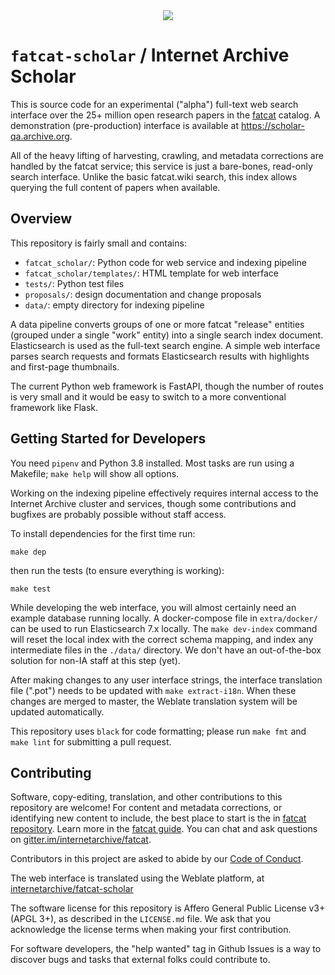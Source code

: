 
<div align="center">
<img src="fatcat_scholar/static/scholar-vaporwave-logo.png">
</div>

`fatcat-scholar` / Internet Archive Scholar
===========================================

This is source code for an experimental ("alpha") full-text web search interface
over the 25+ million open research papers in the [fatcat](https://fatcat.wiki)
catalog. A demonstration (pre-production) interface is available at
<https://scholar-qa.archive.org>.

All of the heavy lifting of harvesting, crawling, and metadata corrections are
handled by the fatcat service; this service is just a bare-bones, read-only
search interface. Unlike the basic fatcat.wiki search, this index allows
querying the full content of papers when available.


## Overview

This repository is fairly small and contains:

- `fatcat_scholar/`: Python code for web service and indexing pipeline
- `fatcat_scholar/templates/`: HTML template for web interface
- `tests/`: Python test files
- `proposals/`: design documentation and change proposals
- `data/`: empty directory for indexing pipeline

A data pipeline converts groups of one or more fatcat "release" entities
(grouped under a single "work" entity) into a single search index document.
Elasticsearch is used as the full-text search engine. A simple web interface
parses search requests and formats Elasticsearch results with highlights and
first-page thumbnails.

The current Python web framework is FastAPI, though the number of routes is
very small and it would be easy to switch to a more conventional framework like
Flask.


## Getting Started for Developers

You need `pipenv` and Python 3.8 installed. Most tasks are run using a
Makefile; `make help` will show all options.

Working on the indexing pipeline effectively requires internal access to the
Internet Archive cluster and services, though some contributions and bugfixes
are probably possible without staff access.

To install dependencies for the first time run:

    make dep

then run the tests (to ensure everything is working):

    make test

While developing the web interface, you will almost certainly need an example
database running locally. A docker-compose file in `extra/docker/` can be used
to run Elasticsearch 7.x locally. The `make dev-index` command will reset the
local index with the correct schema mapping, and index any intermediate files
in the `./data/` directory. We don't have an out-of-the-box solution for non-IA
staff at this step (yet).

After making changes to any user interface strings, the interface translation
file (".pot") needs to be updated with `make extract-i18n`. When these changes
are merged to master, the Weblate translation system will be updated
automatically.

This repository uses `black` for code formatting; please run `make fmt` and
`make lint` for submitting a pull request.


## Contributing

Software, copy-editing, translation, and other contributions to this repository
are welcome! For content and metadata corrections, or identifying new content
to include, the best place to start is the in [fatcat
repository](https://github.com/internetarchive/fatcat). Learn more in the
[fatcat guide](https://guide.fatcat.wiki). You can chat and ask questions on
[gitter.im/internetarchive/fatcat](https://gitter.im/internetarchive/fatcat).

Contributors in this project are asked to abide by our
[Code of Conduct](https://guide.fatcat.wiki/code_of_conduct.html).

The web interface is translated using the Weblate platform, at
[internetarchive/fatcat-scholar](https://hosted.weblate.org/projects/internetarchive/fatcat-scholar/)

The software license for this repository is Affero General Public License v3+
(APGL 3+), as described in the `LICENSE.md` file. We ask that you acknowledge
the license terms when making your first contribution.

For software developers, the "help wanted" tag in Github Issues is a way to
discover bugs and tasks that external folks could contribute to.

